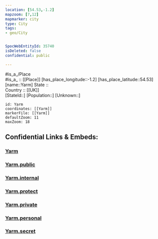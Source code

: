```yaml
---
location: [54.53,-1.2] 
mapzoom: [7,12] 
mapmarker: city 
type: City
tags:
- geo/City


SpocWebEntityId: 35740
isDeleted: false
confidential: public

---
```

#is_a_/Place  
#is_a_ :: [[Place]] 
[has_place_longitude::-1.2] 
[has_place_latitude::54.53] 
[name::Yarm] 
State ::  
Country :: [[UK]]  
[StateId::] 
[Population::] 
[Unknown::] 


```leaflet
id: Yarm
coordinates: [[Yarm]] 
markerFile: [[Yarm]] 
defaultZoom: 11 
maxZoom: 18
```


## Confidential Links & Embeds: 

### [Yarm](/_Standards/Earth/Continent/Europe/Europe~North/UK/England/Regions~England/Yorkshire_and_the_Humber/Yorkshire~North/Middlesbrough/cities~Middlesbrough/Yarm.md) 

### [Yarm.public](/_public/Earth/Continent/Europe/Europe~North/UK/England/Regions~England/Yorkshire_and_the_Humber/Yorkshire~North/Middlesbrough/cities~Middlesbrough/Yarm.public.md) 

### [Yarm.internal](/_internal/Earth/Continent/Europe/Europe~North/UK/England/Regions~England/Yorkshire_and_the_Humber/Yorkshire~North/Middlesbrough/cities~Middlesbrough/Yarm.internal.md) 

### [Yarm.protect](/_protect/Earth/Continent/Europe/Europe~North/UK/England/Regions~England/Yorkshire_and_the_Humber/Yorkshire~North/Middlesbrough/cities~Middlesbrough/Yarm.protect.md) 

### [Yarm.private](/_private/Earth/Continent/Europe/Europe~North/UK/England/Regions~England/Yorkshire_and_the_Humber/Yorkshire~North/Middlesbrough/cities~Middlesbrough/Yarm.private.md) 

### [Yarm.personal](/_personal/Earth/Continent/Europe/Europe~North/UK/England/Regions~England/Yorkshire_and_the_Humber/Yorkshire~North/Middlesbrough/cities~Middlesbrough/Yarm.personal.md) 

### [Yarm.secret](/_secret/Earth/Continent/Europe/Europe~North/UK/England/Regions~England/Yorkshire_and_the_Humber/Yorkshire~North/Middlesbrough/cities~Middlesbrough/Yarm.secret.md)

